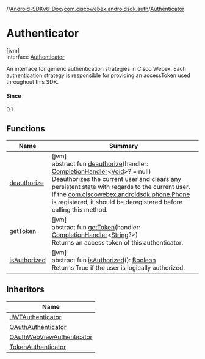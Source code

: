 //[Android-SDKv6-Doc](../../../index.md)/[com.ciscowebex.androidsdk.auth](../index.md)/[Authenticator](index.md)

# Authenticator

[jvm]\
interface [Authenticator](index.md)

An interface for generic authentication strategies in Cisco Webex. Each authentication strategy is responsible for providing an accessToken used throughout this SDK.

#### Since

0.1

## Functions

| Name | Summary |
|---|---|
| [deauthorize](deauthorize.md) | [jvm]<br>abstract fun [deauthorize](deauthorize.md)(handler: [CompletionHandler](../../com.ciscowebex.androidsdk/-completion-handler/index.md)&lt;[Void](https://docs.oracle.com/javase/8/docs/api/java/lang/Void.html)&gt;? = null)<br>Deauthorizes the current user and clears any persistent state with regards to the current user. If the [com.ciscowebex.androidsdk.phone.Phone](../../com.ciscowebex.androidsdk.phone/-phone/index.md) is registered, it should be deregistered before calling this method. |
| [getToken](get-token.md) | [jvm]<br>abstract fun [getToken](get-token.md)(handler: [CompletionHandler](../../com.ciscowebex.androidsdk/-completion-handler/index.md)&lt;[String](https://kotlinlang.org/api/latest/jvm/stdlib/kotlin/-string/index.html)?&gt;)<br>Returns an access token of this authenticator. |
| [isAuthorized](is-authorized.md) | [jvm]<br>abstract fun [isAuthorized](is-authorized.md)(): [Boolean](https://kotlinlang.org/api/latest/jvm/stdlib/kotlin/-boolean/index.html)<br>Returns True if the user is logically authorized. |

## Inheritors

| Name |
|---|
| [JWTAuthenticator](../-j-w-t-authenticator/index.md) |
| [OAuthAuthenticator](../-o-auth-authenticator/index.md) |
| [OAuthWebViewAuthenticator](../-o-auth-web-view-authenticator/index.md) |
| [TokenAuthenticator](../-token-authenticator/index.md) |
